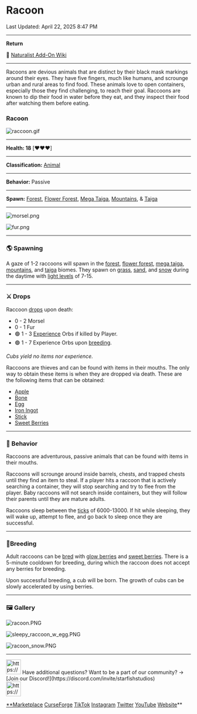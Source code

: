 # Racoon

Last Updated: April 22, 2025 8:47 PM

---

**Return**

🐻 [Naturalist Add-On Wiki](https://www.notion.so/1a7a9a61c3f1800c8e32e893d6e7f430?pvs=21)

---

Racoons are devious animals that are distinct by their black mask markings around their eyes. They have five fingers, much like humans, and scrounge urban and rural areas to find food. These animals love to open containers, especially those they find challenging, to reach their goal. Raccoons are known to dip their food in water before they eat, and they inspect their food after watching them before eating. 

<aside>

### **Racoon**

![raccoon.gif](Racoon%201dd816019a9f8167be76ce0907a13620/raccoon.gif)

---

**Health: 18** [♥️♥️♥️]

---

**Classification:** [Animal](https://minecraft.fandom.com/wiki/Animal)

---

**Behavior:** Passive

---

**Spawn:** [Forest](https://minecraft.wiki/w/Forest), [Flower Forest](https://minecraft.wiki/w/Flower_Forest), [Mega Taiga](https://minecraft.wiki/w/Taiga), [Mountains](https://minecraft.wiki/w/Mountains), & [Taiga](https://minecraft.wiki/w/Taiga)

---

![morsel.png](Racoon%201dd816019a9f8167be76ce0907a13620/morsel.png)

![fur.png](Racoon%201dd816019a9f8167be76ce0907a13620/fur.png)

</aside>

---

### 🌎 Spawning

A gaze of 1-2 raccoons will spawn in the [forest](https://minecraft.wiki/w/Forest), [flower forest](https://minecraft.wiki/w/Flower_Forest), [mega taiga](https://minecraft.wiki/w/Taiga), [mountains](https://minecraft.wiki/w/Mountains), and [taiga](https://minecraft.wiki/w/Taiga) biomes. They spawn on [grass](https://minecraft.fandom.com/wiki/Grass_Block), [sand](https://minecraft.wiki/w/Sand), and [snow](https://minecraft.wiki/w/Snow_Block) during the daytime with [light levels](https://minecraft.fandom.com/wiki/Light) of 7-15.

---

### ⚔️ Drops

Raccoon [drops](https://minecraft.fandom.com/wiki/Drops) upon death:

- 0 - 2 Morsel
- 0 - 1 Fur
- 🟢 1 - 3 [Experience](https://minecraft.fandom.com/wiki/Experience) Orbs if killed by Player.
- 🟢 1 - 7 Experience Orbs upon [breeding](https://minecraft.fandom.com/wiki/Breeding).

*Cubs yield no items nor experience.* 

Raccoons are thieves and can be found with items in their mouths. The only way to obtain these items is when they are dropped via death. These are the following items that can be obtained:

- [Apple](https://minecraft.wiki/w/Apple)
- [Bone](https://minecraft.wiki/w/Bone)
- [Egg](https://minecraft.wiki/w/Egg)
- [Iron Ingot](https://minecraft.wiki/w/Iron_Ingot)
- [Stick](https://minecraft.fandom.com/wiki/Stick)
- [Sweet Berries](https://minecraft.wiki/w/Sweet_Berries)

---

### 🧠 Behavior

Raccoons are adventurous, passive animals that can be found with items in their mouths. 

Raccoons will scrounge around inside barrels, chests, and trapped chests until they find an item to steal. If a player hits a raccoon that is actively searching a container, they will stop searching and try to flee from the player. Baby raccoons will not search inside containers, but they will follow their parents until they are mature adults.

Raccoons sleep between the [ticks](https://minecraft.fandom.com/wiki/Tick) of 6000-13000. If hit while sleeping, they will wake up, attempt to flee, and go back to sleep once they are successful.

---

### 🥚Breeding

Adult raccoons can be [bred](https://minecraft.fandom.com/wiki/Breeding) with [glow berries](https://minecraft.wiki/w/Glow_Berries) and [sweet berries](https://minecraft.wiki/w/Sweet_Berries). There is a 5-minute cooldown for breeding, during which the raccoon does not accept any berries for breeding. 

Upon successful breeding, a cub will be born. The growth of cubs can be slowly accelerated by using berries. 

---

### 🖼️ Gallery

![racoon.PNG](Racoon%201dd816019a9f8167be76ce0907a13620/racoon.png)

![sleepy_raccoon_w_egg.PNG](Racoon%201dd816019a9f8167be76ce0907a13620/sleepy_raccoon_w_egg.png)

![racoon_snow.PNG](Racoon%201dd816019a9f8167be76ce0907a13620/racoon_snow.png)

---

<aside>
<img src="https://www.notion.so/icons/headset_red.svg" alt="https://www.notion.so/icons/headset_red.svg" width="40px" /> Have additional questions? Want to be a part of our community? → [Join our Discord!](https://discord.com/invite/starfishstudios)

</aside>

<aside>
<img src="https://www.notion.so/icons/star_red.svg" alt="https://www.notion.so/icons/star_red.svg" width="40px" />

[**Marketplace](https://www.minecraft.net/en-us/marketplace/creator?name=Starfish%20Studios)      [CurseForge](https://www.curseforge.com/members/starfish_studios/projects)      [TikTok](https://www.tiktok.com/@starfishstudios)      [Instagram](https://www.instagram.com/starfishstudiosinc/)      [Twitter](https://twitter.com/starfishstudios)      [YouTube](https://www.youtube.com/@starfishstudios)      [Website](https://starfish-studios.com/)**

</aside>